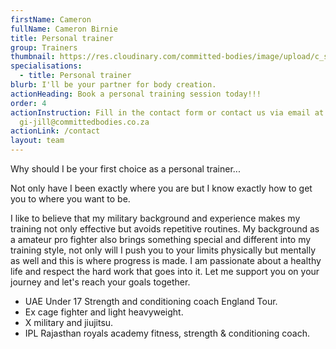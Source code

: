 ```yaml
---
firstName: Cameron
fullName: Cameron Birnie
title: Personal trainer
group: Trainers
thumbnail: https://res.cloudinary.com/committed-bodies/image/upload/c_scale,f_auto,q_auto,w_600/v1644515509/trainers/Cameron%20Birnie/cameron-trainer.png
specialisations:
  - title: Personal trainer
blurb: I'll be your partner for body creation.
actionHeading: Book a personal training session today!!!
order: 4
actionInstruction: Fill in the contact form or contact us via email at
  gi-jill@committedbodies.co.za
actionLink: /contact
layout: team
---
```

Why should I be your first choice as a personal trainer...

Not only have I been exactly where you are but I know exactly how to get you to where you want to be. 

I like to believe that my military background and experience makes my training not only effective but avoids repetitive routines. My background as a amateur pro fighter also brings something special and different into my training style, not only will I push you to your limits physically but mentally as well and this is where progress is made. I am passionate about a healthy life and respect the hard work that goes into it. Let me support you on your journey and let's reach your goals together. 

* UAE Under 17 Strength and conditioning coach England Tour.
* Ex cage fighter and light heavyweight.
* X military and jiujitsu.
* IPL Rajasthan royals academy fitness, strength & conditioning coach.